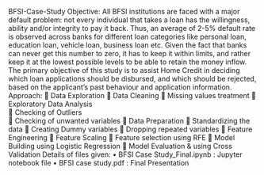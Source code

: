 BFSI-Case-Study
Objective:
All BFSI institutions are faced with a major default problem: not every individual that takes a loan has the willingness, ability and/or integrity to pay it back. Thus, an average of 2-5% default rate is observed across banks for different loan categories like personal loan, education loan, vehicle loan, business loan etc. Given the fact that banks can never get this number to zero, it has to keep it within limits, and rather keep it at the lowest possible levels to be able to retain the money inflow.
The primary objective of this study is to assist Home Credit in deciding which loan applications should be disbursed, and which should be rejected, based on the applicant’s past behaviour and application information.
Approach:
	Data Exploration
	Data Cleaning
	Missing values treatment
	Exploratory Data Analysis	
	Checking of Outliers	
	Checking of unwanted variables
	Data Preparation
	Standardizing the data
	Creating Dummy variables
	Dropping repeated variables
	Feature Engineering
	Feature Scaling
	Feature selection using RFE	
	Model Building using Logistic Regression
	Model Evaluation & using Cross Validation
Details of files given:
•	BFSI Case Study_Final.ipynb : Jupyter notebook file 
•	BFSI case study.pdf : Final Presentation
